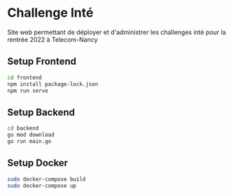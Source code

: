 # Challenge Inté

Site web permettant de déployer et d'administrer les challenges inté pour la rentrée 2022 à Telecom-Nancy



## Setup Frontend

```bash
cd frontend
npm install package-lock.json
npm run serve
```

## Setup Backend

```bash
cd backend
go mod download
go run main.go
```

## Setup Docker

```bash
sudo docker-compose build
sudo docker-compose up
```
